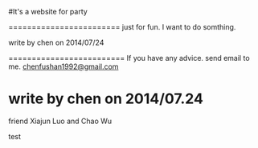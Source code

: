 #It's a website for party

========================
just for fun.
I want to do somthing.

write by chen on 2014/07/24

=========================
If you have any advice.
send email to me.
chenfushan1992@gmail.com

write by chen on 2014/07.24
========================
friend Xiajun Luo and Chao Wu

test
